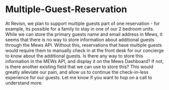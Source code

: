 # Multiple-Guest-Reservation
At Revisn, we plan to support multiple guests part of one reservation - for example, its possible for a family to stay in one of our 2 bedroom units. While we can store the primary guests name and email address in Mews, it seems that there is no way to store information about additional guests through the Mews API. Without this, reservations that have multiple guests would require them to manually check in at the front desk for our concierge to know about the additional guests. Is there any way to store this information in the MEWs API, and display it on the Mews Dashboard? If not, is there another existing field that we can use to store this? This would greatly alleviate our pain, and allow us to continue the check-in-less experience for our guests. Let me know if you want to hop on a call to understand more.
